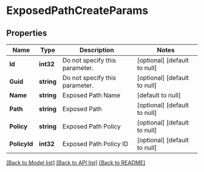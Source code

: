 # ExposedPathCreateParams

## Properties
Name | Type | Description | Notes
------------ | ------------- | ------------- | -------------
**Id** | **int32** | Do not specify this parameter. | [optional] [default to null]
**Guid** | **string** | Do not specify this parameter. | [optional] [default to null]
**Name** | **string** | Exposed Path Name | [default to null]
**Path** | **string** | Exposed Path | [optional] [default to null]
**Policy** | **string** | Exposed Path Policy | [optional] [default to null]
**PolicyId** | **int32** | Exposed Path Policy ID | [optional] [default to null]

[[Back to Model list]](../README.md#documentation-for-models) [[Back to API list]](../README.md#documentation-for-api-endpoints) [[Back to README]](../README.md)


